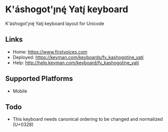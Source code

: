 K'áshogot'ı̨nę́ Yatı̨́ keyboard
======================

K'áshogot'ı̨nę́ Yatı̨́ keyboard layout for Unicode

Links
-----

 * Home:     <https://www.firstvoices.com>
 * Deployed: <https://keyman.com/keyboards/fv_kashogotine_yati>
 * Help:     <http://help.keyman.com/keyboard/fv_kashogotine_yati>
 
Supported Platforms
-------------------

 * Mobile

Todo
----

 * This keyboard needs canonical ordering to be changed and normalized (U+0328)
